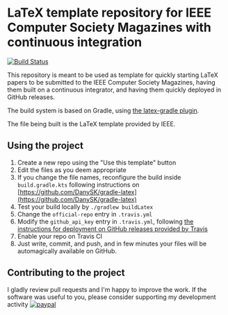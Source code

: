 # LaTeX template repository for IEEE Computer Society Magazines with continuous integration  

[![Build Status](https://travis-ci.org/DanySK/Template-IEEE-Computer-Society-Magazines.svg?branch=master)](https://travis-ci.org/DanySK/Template-IEEE-Computer-Society-Magazines)

This repository is meant to be used as template for quickly starting LaTeX papers to be
submitted to the IEEE Computer Society Magazines,
having them built on a continuous integrator,
and having them quickly deployed in GitHub releases.

The build system is based on Gradle, using [the latex-gradle plugin](https://github.com/DanySK/gradle-latex).

The file being built is the LaTeX template provided by IEEE.

## Using the project

1. Create a new repo using the "Use this template" button
2. Edit the files as you deem appropriate
3. If you change the file names, reconfigure the build inside `build.gradle.kts` following instructions on [https://github.com/DanySK/gradle-latex](https://github.com/DanySK/gradle-latex)
4. Test your build locally by `./gradlew buildLatex`
5. Change the `official-repo` entry in `.travis.yml`
6. Modify the `github_api_key` entry in `.travis.yml`, following [the instructions for deployment on GitHub releases provided by Travis](https://docs.travis-ci.com/user/deployment/releases/)
7. Enable your repo on Travis CI
8. Just write, commit, and push, and in few minutes your files will be automagically available on GitHub.

## Contributing to the project

I gladly review pull requests and I'm happy to improve the work.
If the software was useful to you, please consider supporting my development activity
[![paypal](https://www.paypalobjects.com/en_US/i/btn/btn_donate_SM.gif)](https://www.paypal.com/cgi-bin/webscr?cmd=_donations&business=5P4DSZE5DV4H2&currency_code=EUR)

